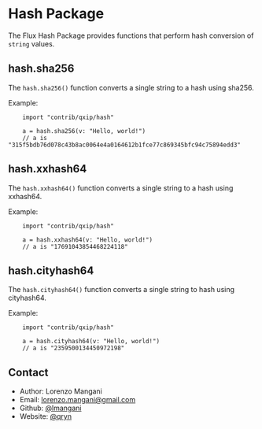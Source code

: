 # Hash Package

The Flux Hash Package provides functions that perform hash conversion of `string` values.

## hash.sha256
The `hash.sha256()` function converts a single string to a hash using sha256.

Example:

```
    import "contrib/qxip/hash"

    a = hash.sha256(v: "Hello, world!")
    // a is "315f5bdb76d078c43b8ac0064e4a0164612b1fce77c869345bfc94c75894edd3"
```
## hash.xxhash64
The `hash.xxhash64()` function converts a single string to a hash using xxhash64.

Example:

```
    import "contrib/qxip/hash"

    a = hash.xxhash64(v: "Hello, world!")
    // a is "17691043854468224118"
```
## hash.cityhash64
The `hash.cityhash64()` function converts a single string to hash using cityhash64.

Example:

```
    import "contrib/qxip/hash"

    a = hash.cityhash64(v: "Hello, world!")
    // a is "2359500134450972198"
```

## Contact
- Author: Lorenzo Mangani
- Email: lorenzo.mangani@gmail.com
- Github: [@lmangani](https://github.com/lmangani)
- Website: [@qryn](https://qryn.dev)

